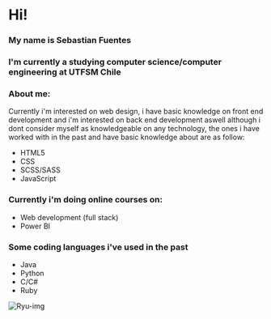 # Hi!
### My name is Sebastian Fuentes
### I'm currently a studying computer science/computer engineering at UTFSM Chile
### About me:
Currently i'm interested on web design, i have basic knowledge on front end development and i'm interested on back end development aswell
although i dont consider myself as knowledgeable on any technology, the ones i have worked with in the past and have basic knowledge about are as follow:

- HTML5
- CSS
- SCSS/SASS
- JavaScript

### Currently i'm doing online courses on:

- Web development (full stack)
- Power BI

### Some coding languages i've used in the past
- Java
- Python
- C/C#
- Ruby

![Ryu-img](https://c.tenor.com/-1I_mkprX6MAAAAC/ryu-sunset.gif)
